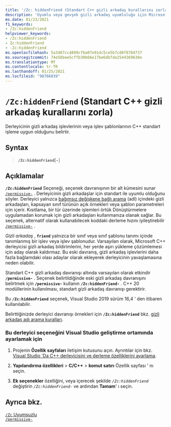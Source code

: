 ```yaml
---
title: '/Zc: hiddenFriend (Standart C++ gizli arkadaş kurallarını zorla)'
description: 'Uyumlu veya gevşek gizli arkadaş uyumluluğu için Microsoft C++/Zc: hiddenFriend derleyici seçeneği hakkında bilgi edinin.'
ms.date: 01/23/2021
f1_keywords:
- /Zc:hiddenFriend
helpviewer_keywords:
- /Zc:hiddenFriend
- Zc:hiddenFriend
- -Zc:hiddenFriend
ms.openlocfilehash: 5a3487cc4899cf6a07e91dc5ce5b7cd8f8784737
ms.sourcegitcommit: 74e58bee5cffb30b66e17be6dbfde2544369638e
ms.translationtype: MT
ms.contentlocale: tr-TR
ms.lasthandoff: 01/25/2021
ms.locfileid: "98766839"
---
```

# <a name="zchiddenfriend-enforce-standard-c-hidden-friend-rules"></a>`/Zc:hiddenFriend` (Standart C++ gizli arkadaş kurallarını zorla)

Derleyicinin gizli arkadaş işlevlerinin veya işlev şablonlarının C++ standart işleme uygun olduğunu belirtir.

## <a name="syntax"></a>Syntax

> **`/Zc:hiddenFriend`**\[**`-`**]

## <a name="remarks"></a>Açıklamalar

**`/Zc:hiddenFriend`** Seçeneği, seçenek davranışının bir alt kümesini sunar [`/permissive-`](permissive-standards-conformance.md) . Derleyicinin gizli arkadaşlar için standart ile uyumlu olduğunu söyler. Derleyici yalnızca [bağımsız değişkene bağlı arama](../../cpp/argument-dependent-name-koenig-lookup-on-functions.md) (adl) içindeki gizli arkadaşları, kapsayan sınıf türünün açık örnekleri veya şablon parametreleri için içerir. Kısıtlama, bir tür üzerinde işlemleri örtük Dönüştürmelere uygulamadan korumak için gizli arkadaşları kullanmanıza olanak sağlar. Bu seçenek, alternatif olarak kullanabilecek koddaki derleme hızını iyileştirebilir [`/permissive-`](permissive-standards-conformance.md) .

*Gizli arkadaş* , **`friend`** yalnızca bir sınıf veya sınıf şablonu tanımı içinde tanımlanmış bir işlev veya işlev şablonudur. Varsayılan olarak, Microsoft C++ derleyicisi gizli arkadaş bildirimlerini, her yerde aşırı yükleme çözümlemesi için aday olarak kaldırmaz. Bu eski davranış, gizli arkadaş işlevlerini daha fazla bağlamdaki olası adaylar olarak ekleyerek derleyicinin yavaşlamasına neden olabilir.

Standart C++ gizli arkadaş davranışı altında varsayılan olarak etkindir **`/permissive-`** . Seçenek belirtildiğinde eski gizli arkadaş davranışını belirtmek için **`/permissive-`** kullanın **`/Zc:hiddenFriend-`** . C++ 20 modüllerinin kullanılması, standart gizli arkadaş davranışı gerektirir.

Bu **`/Zc:hiddenFriend`** seçenek, Visual Studio 2019 sürüm 16,4 ' den itibaren kullanılabilir.

Belirttiğinizde derleyici davranışı örnekleri için **`/Zc:hiddenFriend`** bkz. [gizli arkadaş adı arama kuralları](./permissive-standards-conformance.md#hidden-friend-name-lookup-rules).

### <a name="to-set-this-compiler-option-in-the-visual-studio-development-environment"></a>Bu derleyici seçeneğini Visual Studio geliştirme ortamında ayarlamak için

1. Projenin **Özellik sayfaları** iletişim kutusunu açın. Ayrıntılar için bkz. [Visual Studio 'Da C++ derleyicisini ve derleme özelliklerini ayarlama](../working-with-project-properties.md).

1. **Yapılandırma özellikleri**  >  **C/C++**  >  **komut satırı** Özellik sayfası ' nı seçin.

1. **Ek seçenekler** özelliğini, veya içerecek şekilde *`/Zc:hiddenFriend`* değiştirin *`/Zc:hiddenFriend-`* ve ardından **Tamam**' ı seçin.

## <a name="see-also"></a>Ayrıca bkz.

[`/Zc` Uyumsuzlu](zc-conformance.md)\
[`/permissive-`](permissive-standards-conformance.md)
